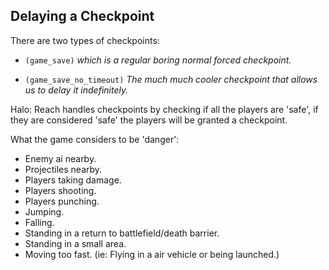 ## Delaying a Checkpoint
There are two types of checkpoints: 
- `(game_save)` 
*which is a regular boring normal forced checkpoint.*

- `(game_save_no_timeout)`
*The much much cooler checkpoint that allows us to delay it indefinitely.*

Halo: Reach handles checkpoints by checking if all the players are 'safe', if they are considered 'safe' the players will be granted a checkpoint.

What the game considers to be 'danger':
- Enemy ai nearby.
- Projectiles nearby.
- Players taking damage.
- Players shooting.
- Players punching.
- Jumping.
- Falling.
- Standing in a return to battlefield/death barrier.
- Standing in a small area.
- Moving too fast. (ie: Flying in a air vehicle or being launched.)
